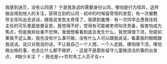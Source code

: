 我感到迷茫，没有认同感？
于是我急迫的需要身份认同，哪怕是行为怪异，这样做会得到他人的关注，获得立刻的认同
	- 初中的时候留奇怪的发型，有一次被教导主任叫出去说话，跟我说发型太奇怪了，我感到羞愧
	- 有一次同学怂恿我往班主任的可乐里面放曼妥思，我觉得不好，觉得有可能被老师叫住责备，我害怕成为焦点，但是我却丝毫不恐惧，我很想看看到底会发生什么，我觉得很下流，但是如果我不这么做，我也没有什么事可做，没有什么人可以跟我说话，看着我的眼睛跟我说话，说只对我说的话，不让我自己一个人想，一个人走路，哪怕很下流，哪怕做出格的事，也总比什么都不做好，
	- 这是不是那些留守儿童做违法的事的出发点， #缺少关注 ？
		- 我也是==农村务工人员子女==